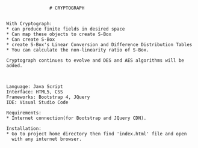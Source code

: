 											
					# CRYPTOGRAPH					
											
											
	With Cryptograph:									
	* can produce finite fields in desired space						
	* Can map these objects to create S-Box						
	* Can create S-Box									
	* create S-Box's Linear Conversion and Difference Distribution Tables			
	* You can calculate the non-linearity ratio of S-Box.					
											
	Cryptograph continues to evolve and DES and AES algorithms will be added.			
											
											
											
	Language: Java Script								
	Interface: HTML5, CSS								
	Frameworks: Bootstrap 4, JQuery							
	IDE: Visual Studio Code								
											
	Requirements: 									
	* Internet connection(for Bootstrap and JQuery CDN).					
											
	Installation:									
	* Go to project home directory then find 'index.html' file and open 				
	  with any internet browser.								
											
